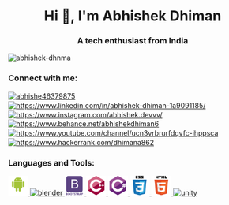 <h1 align="center">Hi 👋, I'm Abhishek Dhiman</h1>
<h3 align="center">A tech enthusiast from India</h3>

<p align="left"> <img src="https://komarev.com/ghpvc/?username=abhishek-dhnma&label=Profile%20views&color=0e75b6&style=flat" alt="abhishek-dhnma" /> </p>

<h3 align="left">Connect with me:</h3>
<p align="left">
<a href="https://twitter.com/abhishe46379875" target="blank"><img align="center" src="https://raw.githubusercontent.com/rahuldkjain/github-profile-readme-generator/neutral-icons/src/images/icons/Social/twitter.svg" alt="abhishe46379875" height="30" width="40" /></a>
<a href="https://linkedin.com/in/https://www.linkedin.com/in/abhishek-dhiman-1a9091185/" target="blank"><img align="center" src="https://raw.githubusercontent.com/rahuldkjain/github-profile-readme-generator/neutral-icons/src/images/icons/Social/linked-in-alt.svg" alt="https://www.linkedin.com/in/abhishek-dhiman-1a9091185/" height="30" width="40" /></a>
<a href="https://instagram.com/https://www.instagram.com/abhishek.devvv/" target="blank"><img align="center" src="https://raw.githubusercontent.com/rahuldkjain/github-profile-readme-generator/neutral-icons/src/images/icons/Social/instagram.svg" alt="https://www.instagram.com/abhishek.devvv/" height="30" width="40" /></a>
<a href="https://www.behance.net/https://www.behance.net/abhishekdhiman6" target="blank"><img align="center" src="https://raw.githubusercontent.com/rahuldkjain/github-profile-readme-generator/neutral-icons/src/images/icons/Social/behance.svg" alt="https://www.behance.net/abhishekdhiman6" height="30" width="40" /></a>
<a href="https://www.youtube.com/c/https://www.youtube.com/channel/ucn3vrbrurfdqvfc-ihppsca" target="blank"><img align="center" src="https://raw.githubusercontent.com/rahuldkjain/github-profile-readme-generator/neutral-icons/src/images/icons/Social/youtube.svg" alt="https://www.youtube.com/channel/ucn3vrbrurfdqvfc-ihppsca" height="30" width="40" /></a>
<a href="https://www.hackerrank.com/https://www.hackerrank.com/dhimana862" target="blank"><img align="center" src="https://raw.githubusercontent.com/rahuldkjain/github-profile-readme-generator/neutral-icons/src/images/icons/Social/hackerrank.svg" alt="https://www.hackerrank.com/dhimana862" height="30" width="40" /></a>
</p>

<h3 align="left">Languages and Tools:</h3>
<p align="left"> <a href="https://developer.android.com" target="_blank"> <img src="https://raw.githubusercontent.com/devicons/devicon/master/icons/android/android-original-wordmark.svg" alt="android" width="40" height="40"/> </a> <a href="https://www.blender.org/" target="_blank"> <img src="https://download.blender.org/branding/community/blender_community_badge_white.svg" alt="blender" width="40" height="40"/> </a> <a href="https://getbootstrap.com" target="_blank"> <img src="https://raw.githubusercontent.com/devicons/devicon/master/icons/bootstrap/bootstrap-plain-wordmark.svg" alt="bootstrap" width="40" height="40"/> </a> <a href="https://www.w3schools.com/cpp/" target="_blank"> <img src="https://raw.githubusercontent.com/devicons/devicon/master/icons/cplusplus/cplusplus-original.svg" alt="cplusplus" width="40" height="40"/> </a> <a href="https://www.w3schools.com/cs/" target="_blank"> <img src="https://raw.githubusercontent.com/devicons/devicon/master/icons/csharp/csharp-original.svg" alt="csharp" width="40" height="40"/> </a> <a href="https://www.w3schools.com/css/" target="_blank"> <img src="https://raw.githubusercontent.com/devicons/devicon/master/icons/css3/css3-original-wordmark.svg" alt="css3" width="40" height="40"/> </a> <a href="https://www.w3.org/html/" target="_blank"> <img src="https://raw.githubusercontent.com/devicons/devicon/master/icons/html5/html5-original-wordmark.svg" alt="html5" width="40" height="40"/> </a> <a href="https://unity.com/" target="_blank"> <img src="https://www.vectorlogo.zone/logos/unity3d/unity3d-icon.svg" alt="unity" width="40" height="40"/> </a> </p>
